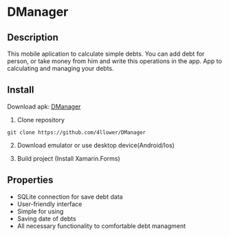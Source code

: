 # DManager

## Description

This mobile aplication to calculate simple debts. 
You can add debt for person, or take money from him and write this operations in the app.
App to calculating and managing your debts. 

## Install

Download apk: [DManager](https://drive.google.com/open?id=1y6-lcB_sTjt98Pl0qn_-4dz8TCWqhQqK)

1. Clone repository
~~~
git clone https://github.com/4llower/DManager
~~~
2. Download emulator or use desktop device(Android/Ios)

3. Build project (Install Xamarin.Forms)

## Properties

* SQLite connection for save debt data
* User-friendly interface
* Simple for using
* Saving date of debts
* All necessary functionality to comfortable debt managment
